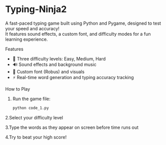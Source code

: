 ﻿# Typing-Ninja2


A fast-paced typing game built using Python and Pygame, designed to test your speed and accuracy!  
It features sound effects, a custom font, and difficulty modes for a fun learning experience.

 Features
- 🧠 Three difficulty levels: Easy, Medium, Hard  
- 🔊 Sound effects and background music  
- 🎨 Custom font (Robus) and visuals  
- ⚡ Real-time word generation and typing accuracy tracking  

 How to Play
1. Run the game file:
   ```bash
   python code_1.py

2.Select your difficulty level

3.Type the words as they appear on screen before time runs out

4.Try to beat your high score!


